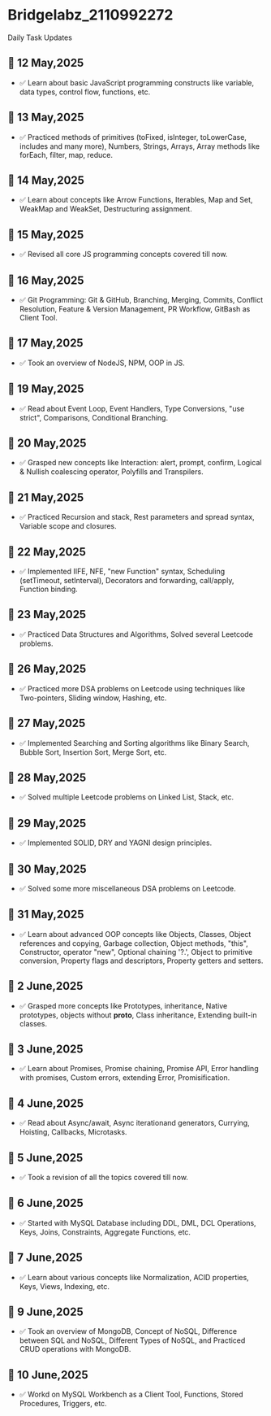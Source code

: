 # Bridgelabz_2110992272
Daily Task Updates

## 📅 12 May,2025
- ✅ Learn about basic JavaScript programming constructs like variable, data types, control flow, functions, etc.

## 📅 13 May,2025
- ✅ Practiced methods of primitives (toFixed, isInteger, toLowerCase, includes and many more), Numbers, Strings, Arrays, Array methods like forEach, filter, map, reduce.

## 📅 14 May,2025
- ✅ Learn about concepts like Arrow Functions, Iterables, Map and Set, WeakMap and WeakSet, Destructuring assignment.

## 📅 15 May,2025
- ✅ Revised all core JS programming concepts covered till now.

## 📅 16 May,2025
- ✅ Git Programming: Git & GitHub, Branching, Merging, Commits, Conflict Resolution, Feature & Version Management, PR Workflow, GitBash as Client Tool.

## 📅 17 May,2025
- ✅ Took an overview of NodeJS, NPM, OOP in JS.

## 📅 19 May,2025
- ✅ Read about Event Loop, Event Handlers, Type Conversions, "use strict", Comparisons, Conditional Branching.

## 📅 20 May,2025
- ✅ Grasped new concepts like Interaction: alert, prompt, confirm, Logical & Nullish coalescing operator, Polyfills and Transpilers.

## 📅 21 May,2025
- ✅ Practiced Recursion and stack, Rest parameters and spread syntax, Variable scope and closures.

## 📅 22 May,2025
- ✅ Implemented IIFE, NFE, "new Function" syntax, Scheduling (setTimeout, setInterval), Decorators and forwarding, call/apply, Function binding.

## 📅 23 May,2025
- ✅ Practiced Data Structures and Algorithms, Solved several Leetcode problems.

## 📅 26 May,2025
- ✅ Practiced more DSA problems on Leetcode using techniques like Two-pointers, Sliding window, Hashing, etc.

## 📅 27 May,2025
- ✅ Implemented Searching and Sorting algorithms like Binary Search, Bubble Sort, Insertion Sort, Merge Sort, etc.

## 📅 28 May,2025
- ✅ Solved multiple Leetcode problems on Linked List, Stack, etc.

## 📅 29 May,2025
- ✅ Implemented SOLID, DRY and YAGNI design principles.

## 📅 30 May,2025
- ✅ Solved some more miscellaneous DSA problems on Leetcode.

## 📅 31 May,2025
- ✅ Learn about advanced OOP concepts like Objects, Classes, Object references and copying, Garbage collection, Object methods, "this", Constructor, operator "new", Optional chaining '?.', Object to primitive conversion, Property flags and descriptors, Property getters and setters.

## 📅 2 June,2025
- ✅ Grasped more concepts like Prototypes, inheritance, Native prototypes, objects without __proto__, Class inheritance, Extending built-in classes.

## 📅 3 June,2025
- ✅ Learn about Promises, Promise chaining, Promise API, Error handling with promises, Custom errors, extending Error, Promisification.

## 📅 4 June,2025
- ✅ Read about Async/await, Async iterationand generators, Currying, Hoisting, Callbacks, Microtasks.

## 📅 5 June,2025
- ✅ Took a revision of all the topics covered till now.

## 📅 6 June,2025
- ✅ Started with MySQL Database including DDL, DML, DCL Operations, Keys, Joins, Constraints, Aggregate Functions, etc.

## 📅 7 June,2025
- ✅ Learn about various concepts like Normalization, ACID properties, Keys, Views, Indexing, etc.

## 📅 9 June,2025
- ✅ Took an overview of MongoDB, Concept of NoSQL, Difference between SQL and NoSQL, Different Types of NoSQL, and Practiced CRUD operations with MongoDB.

## 📅 10 June,2025
- ✅ Workd on MySQL Workbench as a Client Tool, Functions, Stored Procedures, Triggers, etc.
